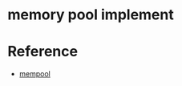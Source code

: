 memory pool implement
=====================


Reference
=========
* [mempool](http://sourceforge.net/projects/mempool/)
